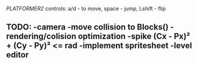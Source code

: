 *PLATFORMER2*
controls: a/d - to move, space - jump, Lshift - flip

TODO:
-camera
-move collision to Blocks()
-rendering/colision optimization
-spike (Cx - Px)² + (Cy - Py)² <= rad
-implement spritesheet
-level editor
-